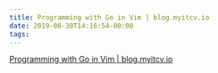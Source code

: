 ```yaml
---
title: Programming with Go in Vim | blog.myitcv.io
date: 2019-06-30T14:16:54-00:00
tags:
---
```


[Programming with Go in Vim | blog.myitcv.io](https://blog.myitcv.io/2014/03/03/programming-with-go-in-vim.html)
